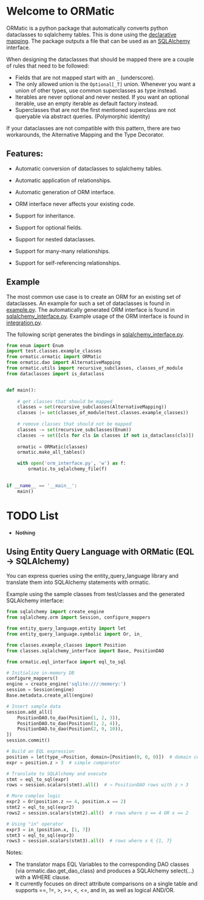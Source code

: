 # Welcome to ORMatic

ORMatic is a python package that automatically converts python dataclasses to sqlalchemy tables.
This is done using the [declarative mapping](https://docs.sqlalchemy.org/en/20/orm/mapping_styles.html#declarative-mapping).
The package outputs a file that can be used as an [SQLAlchemy](https://www.sqlalchemy.org/) interface. 

When designing the dataclasses that should be mapped there are a couple of rules that need to be followed:
- Fields that are not mapped start with an `_` (underscore).
- The only allowed union is the `Optional[_T]` union. Whenever you want a union of other types, use common 
superclasses as type instead.
- Iterables are never optional and never nested. 
If you want an optional iterable, use an empty iterable as default factory instead.
- Superclasses that are not the first mentioned superclass are not queryable via abstract queries. (Polymorphic identity)  

If your dataclasses are not compatible with this pattern, there are two workarounds,
the Alternative Mapping and the Type Decorator.

## Features:

- Automatic conversion of dataclasses to sqlalchemy tables.
- Automatic application of relationships.
- Automatic generation of ORM interface.
- ORM interface never affects your existing code.

- Support for inheritance.
- Support for optional fields.
- Support for nested dataclasses.
- Support for many-many relationships.
- Support for self-referencing relationships.

## Example

The most common use case is to create an ORM for an existing set of dataclasses.
An example for such a set of dataclasses is found in 
[example.py](https://github.com/tomsch420/ormatic/blob/master/test/classes/example_classes.py).
The automatically generated ORM interface is found in [sqlalchemy_interface.py](https://github.com/tomsch420/ormatic/blob/master/test/classes/sqlalchemy_interface.py).
Example usage of the ORM interface is found in [integration.py](https://github.com/tomsch420/ormatic/blob/master/test/integration.py).

The following script generates the bindings in [sqlalchemy_interface.py](https://github.com/tomsch420/ormatic/blob/master/test/classes/sqlalchemy_interface.py).
```python
from enum import Enum
import test.classes.example_classes
from ormatic.ormatic import ORMatic
from ormatic.dao import AlternativeMapping
from ormatic.utils import recursive_subclasses, classes_of_module
from dataclasses import is_dataclass


def main():
    
    # get classes that should be mapped
    classes = set(recursive_subclasses(AlternativeMapping))
    classes |= set(classes_of_module(test.classes.example_classes))
    
    # remove classes that should not be mapped
    classes -= set(recursive_subclasses(Enum))
    classes -= set([cls for cls in classes if not is_dataclass(cls)])
    
    ormatic = ORMatic(classes)
    ormatic.make_all_tables()

    with open('orm_interface.py', 'w') as f:
        ormatic.to_sqlalchemy_file(f)

        
if __name__ == '__main__':
    main()

```

# TODO List
- ~~Nothing~~

## Using Entity Query Language with ORMatic (EQL → SQLAlchemy)

You can express queries using the entity_query_language library and translate them into SQLAlchemy statements with ormatic.

Example using the sample classes from test/classes and the generated SQLAlchemy interface:

```python
from sqlalchemy import create_engine
from sqlalchemy.orm import Session, configure_mappers

from entity_query_language.entity import let
from entity_query_language.symbolic import Or, in_

from classes.example_classes import Position
from classes.sqlalchemy_interface import Base, PositionDAO

from ormatic.eql_interface import eql_to_sql

# Initialize in-memory DB
configure_mappers()
engine = create_engine('sqlite:///:memory:')
session = Session(engine)
Base.metadata.create_all(engine)

# Insert sample data
session.add_all([
    PositionDAO.to_dao(Position(1, 2, 3)),
    PositionDAO.to_dao(Position(1, 2, 4)),
    PositionDAO.to_dao(Position(2, 9, 10)),
])
session.commit()

# Build an EQL expression
position = let(type_=Position, domain=[Position(0, 0, 0)])  # domain content is irrelevant for translation
expr = position.z > 3  # simple comparator

# Translate to SQLAlchemy and execute
stmt = eql_to_sql(expr)
rows = session.scalars(stmt).all()  # → PositionDAO rows with z > 3

# More complex logic
expr2 = Or(position.z == 4, position.x == 2)
stmt2 = eql_to_sql(expr2)
rows2 = session.scalars(stmt2).all()  # rows where z == 4 OR x == 2

# Using "in" operator
expr3 = in_(position.x, [1, 7])
stmt3 = eql_to_sql(expr3)
rows3 = session.scalars(stmt3).all()  # rows where x ∈ {1, 7}
```

Notes:
- The translator maps EQL Variables to the corresponding DAO classes (via ormatic.dao.get_dao_class) and produces a SQLAlchemy select(...) with a WHERE clause.
- It currently focuses on direct attribute comparisons on a single table and supports ==, !=, >, >=, <, <=, and in, as well as logical AND/OR.
